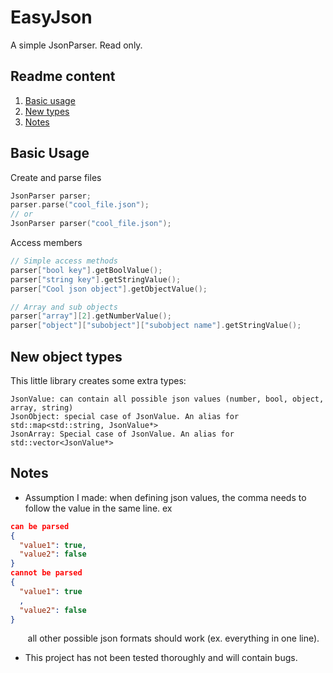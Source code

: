 # EasyJson
A simple JsonParser. Read only.

## Readme content
1. [Basic usage](#basic-usage)
2. [New types](#new-object-types)
3. [Notes](#notes)

## Basic Usage
Create and parse files
```c++
JsonParser parser;
parser.parse("cool_file.json");
// or
JsonParser parser("cool_file.json");
```
Access members
```c++
// Simple access methods
parser["bool key"].getBoolValue();
parser["string key"].getStringValue();
parser["Cool json object"].getObjectValue();

// Array and sub objects
parser["array"][2].getNumberValue();
parser["object"]["subobject"]["subobject name"].getStringValue();
```
## New object types
This little library creates some extra types:
```
JsonValue: can contain all possible json values (number, bool, object, array, string)
JsonObject: special case of JsonValue. An alias for std::map<std::string, JsonValue*>
JsonArray: Special case of JsonValue. An alias for std::vector<JsonValue*>
```

## Notes
* Assumption I made: when defining json values, the comma needs to follow the value in the same line. ex
```json
can be parsed
{
  "value1": true,
  "value2": false
}
cannot be parsed
{
  "value1": true
  ,
  "value2": false
}
```
&nbsp;&nbsp;&nbsp;&nbsp;&nbsp;&nbsp;&nbsp;all other possible json formats should work (ex. everything in one line).
* This project has not been tested thoroughly and will contain bugs.
